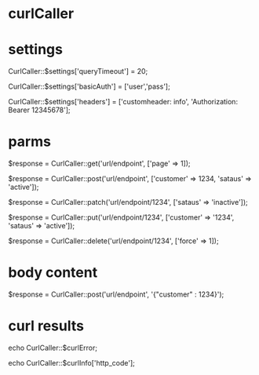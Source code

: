 # curlCaller

# settings
CurlCaller::$settings['queryTimeout'] = 20;

CurlCaller::$settings['basicAuth'] = ['user','pass'];

CurlCaller::$settings['headers'] = ['customheader: info', 'Authorization: Bearer 12345678'];

# parms
$response = CurlCaller::get('url/endpoint', ['page' => 1]);

$response = CurlCaller::post('url/endpoint', ['customer' => 1234, 'sataus' => 'active']);

$response = CurlCaller::patch('url/endpoint/1234', ['sataus' => 'inactive']);

$response = CurlCaller::put('url/endpoint/1234', ['customer' => '1234', 'sataus' => 'active']);

$response = CurlCaller::delete('url/endpoint/1234', ['force' => 1]);

# body content
$response = CurlCaller::post('url/endpoint', '{"customer" : 1234}');

# curl results
echo CurlCaller::$curlError;

echo CurlCaller::$curlInfo['http_code'];
